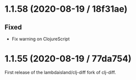 # 1.1.58 (2020-08-19 / 18f31ae)

## Fixed

- Fix warning on ClojureScript

# 1.1.55 (2020-08-19 / 77da754)

First release of the lambdaisland/clj-diff fork of clj-diff.